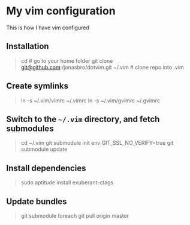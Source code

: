 # My vim configuration

This is how I have vim configured

## Installation

> cd # go to your home folder
> git clone git@github.com:/jonasbro/dotvim.git ~/.vim # clone repo into .vim

## Create symlinks

> ln -s ~/.vim/vimrc ~/.vimrc
> ln -s ~/.vim/gvimrc ~/.gvimrc

## Switch to the `~/.vim` directory, and fetch submodules

> cd ~/.vim
> git submodule init
> env GIT_SSL_NO_VERIFY=true git submodule update

## Install dependencies

> sudo aptitude install exuberant-ctags

## Update bundles

> git submodule foreach git pull origin master
